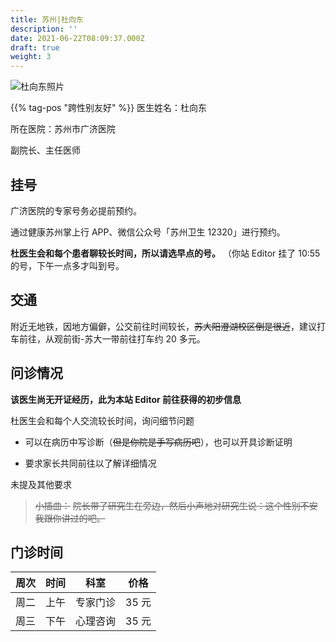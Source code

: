 ```yaml
---
title: 苏州|杜向东
description: ''
date: 2021-06-22T08:09:37.000Z
draft: true
weight: 3
---
```


![杜向东照片](images/doctor/du-xiangdong.jpg)

{{% tag-pos "跨性别友好" %}}
医生姓名：杜向东

所在医院：苏州市广济医院

副院长、主任医师

## 挂号

广济医院的专家号务必提前预约。

通过健康苏州掌上行 APP、微信公众号「苏州卫生 12320」进行预约。

**杜医生会和每个患者聊较长时间，所以请选早点的号。** （你站 Editor 挂了 10:55 的号，下午一点多才叫到号。

## 交通

附近无地铁，因地方偏僻，公交前往时间较长，~~苏大阳澄湖校区倒是很近~~，建议打车前往，从观前街-苏大一带前往打车约 20 多元。

## 问诊情况

**该医生尚无开证经历，此为本站 Editor 前往获得的初步信息**

杜医生会和每个人交流较长时间，询问细节问题

-   可以在病历中写诊断（~~但是你院是手写病历吧~~），也可以开具诊断证明

-   要求家长共同前往以了解详细情况

未提及其他要求

> ~~小插曲：~~
> ~~院长带了研究生在旁边，然后小声地对研究生说：这个性别不安我跟你讲过的吧。~~

## 门诊时间

|  周次 |  时间 |  科室  |  价格  |
| :-: | :-: | :--: | :--: |
|  周二 |  上午 | 专家门诊 | 35 元 |
|  周三 |  下午 | 心理咨询 | 35 元 |
